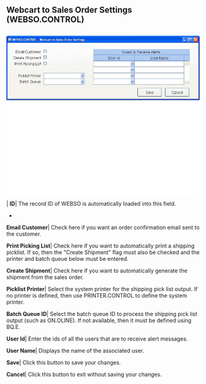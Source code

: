 ## Webcart to Sales Order Settings (WEBSO.CONTROL)
<PageHeader />

##

![](./WEBSO-CONTROL-1.jpg)

| **ID**|  The record ID of WEBSO is automatically loaded into this field.

-  
**Email Customer**|  Check here if you want an order confirmation email sent
to the customer.

**Print Picking List**|  Check here if you want to automatically print a
shipping picklist. If so, then the "Create Shipment" flag must also be checked
and the printer and batch queue below must be entered.

**Create Shipment**|  Check here if you want to automatically generate the
shipment from the sales order.

**Picklist Printer**|  Select the system printer for the shipping pick list
output. If no printer is defined, then use PRINTER.CONTROL to define the
system printer.

**Batch Queue ID**|  Select the batch queue ID to process the shipping pick
list output (such as ON.OLINE). If not available, then it must be defined
using BQ.E.

**User Id**|  Enter the ids of all the users that are to receive alert
messages.

**User Name**|  Displays the name of the associated user.

**Save**|  Click this button to save your changes.

**Cancel**|  Click this button to exit without saving your changes.


<badge text= "Version 8.10.57 " vertical="middle" />

<PageFooter />
